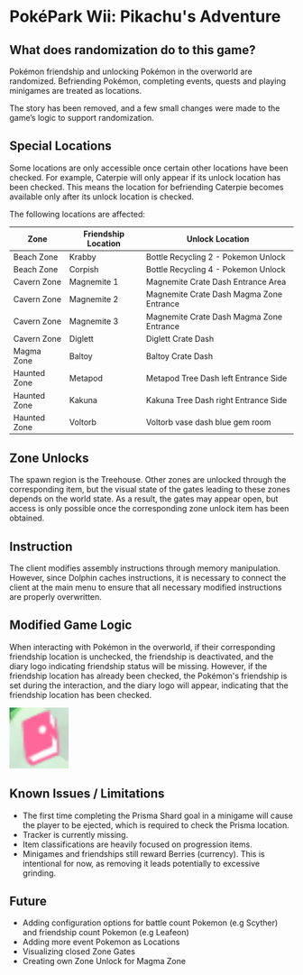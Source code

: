 # PokéPark Wii: Pikachu's Adventure

## What does randomization do to this game?

Pokémon friendship and unlocking Pokémon in the overworld are randomized. Befriending Pokémon, completing
events, quests and playing minigames are treated as locations.

The story has been removed, and a few small changes were made to the game’s logic to support randomization.

## Special Locations

Some locations are only accessible once certain other locations have been checked. For example, Caterpie will only
appear if its unlock location has been checked. This means the location for befriending Caterpie becomes available only
after its unlock location is checked.

The following locations are affected:

| Zone         | Friendship Location | Unlock Location                          |
|--------------|---------------------|------------------------------------------|
| Beach Zone   | Krabby              | Bottle Recycling 2 - Pokemon Unlock      |
| Beach Zone   | Corpish             | Bottle Recycling 4 - Pokemon Unlock      |
| Cavern Zone  | Magnemite 1         | Magnemite Crate Dash Entrance Area       |
| Cavern Zone  | Magnemite 2         | Magnemite Crate Dash Magma Zone Entrance |
| Cavern Zone  | Magnemite 3         | Magnemite Crate Dash Magma Zone Entrance |
| Cavern Zone  | Diglett             | Diglett Crate Dash                       |
| Magma Zone   | Baltoy              | Baltoy Crate Dash                        |
| Haunted Zone | Metapod             | Metapod Tree Dash left Entrance Side     |
| Haunted Zone | Kakuna              | Kakuna Tree Dash right Entrance Side     |
| Haunted Zone | Voltorb             | Voltorb vase dash blue gem room          |

## Zone Unlocks

The spawn region is the Treehouse. Other zones are unlocked through the corresponding item, but the visual state of the
gates leading to these zones depends on the world state. As a result, the gates may appear open, but access is only
possible once the corresponding zone unlock item has been obtained.

## Instruction

The client modifies assembly instructions through memory manipulation. However, since Dolphin caches instructions, it is
necessary to connect the client at the main menu to ensure that all necessary modified instructions are properly
overwritten.

## Modified Game Logic

When interacting with Pokémon in the overworld, if their corresponding friendship location is unchecked, the friendship
is deactivated, and the diary logo indicating friendship status will be missing. However, if the friendship location has
already been checked, the Pokémon's friendship is set during the interaction, and the diary logo will appear, indicating
that the friendship location has been checked.

![diary.png](diary.png)

## Known Issues / Limitations

- The first time completing the Prisma Shard goal in a minigame will cause the player to be ejected, which is required
  to check the Prisma location.
- Tracker is currently missing.
- Item classifications are heavily focused on progression items.
- Minigames and friendships still reward Berries (currency). This is intentional for now, as removing it leads
  potentially to
  excessive grinding.

## Future

- Adding configuration options for battle count Pokemon (e.g Scyther) and friendship count Pokemon (e.g Leafeon)
- Adding more event Pokemon as Locations
- Visualizing closed Zone Gates
- Creating own Zone Unlock for Magma Zone




